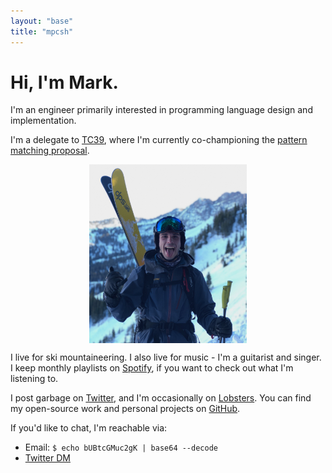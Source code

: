 ```yaml
---
layout: "base"
title: "mpcsh"
---
```


# Hi, I'm Mark.

I'm an engineer primarily interested in programming language design and implementation.

I'm a delegate to [TC39](https://tc39.es), where I'm currently co-championing the [pattern matching proposal](https://github.com/tc39/proposal-pattern-matching).

<img style="display: block; margin-left: auto; margin-right: auto; width: 50%" class="profpic" alt="Me, giving the shaka hand symbol and sticking my tongue out, with skis on my back and mountains in the background, taken immediately after a very sketchy bootpack in Utah" src="/img/profpic.png">

I live for ski mountaineering. I also live for music - I'm a guitarist and singer. I keep monthly playlists on [Spotify](https://open.spotify.com/user/e8yylicycxba6487r7jbyotbo?si=wEo1wvS1SsaObFezR8DwJA), if you want to check out what I'm listening to.

I post garbage on [Twitter](https://twitter.com/mpcsh_), and I'm occasionally on [Lobsters](https://lobste.rs/u/mpcsh). You can find my open-source work and personal projects on [GitHub](https://github.com/mpcsh).

If you'd like to chat, I'm reachable via:
- Email: `$ echo bUBtcGMuc2gK | base64 --decode`
- [Twitter DM](https://twitter.com/messages/compose?recipient_id=1171910612269654018)

